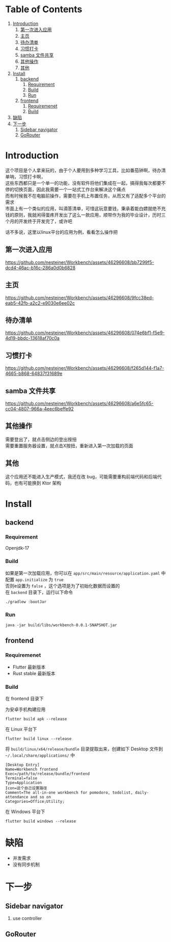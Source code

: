
# Table of Contents

1.  [Introduction](#org0ea099e)
    1.  [第一次进入应用](#org2082fae)
    2.  [主页](#org5bd64b0)
    3.  [待办清单](#org9fba1b3)
    4.  [习惯打卡](#org2491012)
    5.  [samba 文件共享](#org9cc1681)
    6.  [其他操作](#org80977ea)
    7.  [其他](#orgac5dc41)
2.  [Install](#orga4faf67)
    1.  [backend](#org3706cc7)
        1.  [Requirement](#orgc6cf288)
        2.  [Build](#orgb67ed95)
        3.  [Run](#org7de5987)
    2.  [frontend](#org9d6e969)
        1.  [Requiremenet](#orge4f277f)
        2.  [Build](#orgc1ef86d)
3.  [缺陷](#org88aa472)
4.  [下一步](#org5626776)
    1.  [Sidebar navigator](#org9e3be9d)
    2.  [GoRouter](#org7a8a7ad)



<a id="org0ea099e"></a>

# Introduction

这个项目是个人拿来玩的，由于个人要用到多种学习工具，比如番茄钟啊，待办清单呐，习惯打卡啊，  
这些东西都只是一个单一的功能，没有软件将他们集成在一起，搞得我每次都要不停的切换页面，因此我需要一个一站式工作台来解决这个痛点  
而有时候我不在电脑前操作，需要在手机上布置任务，从而又有了适配多个平台的需求  
市面上有一个类似的应用，叫滴答清单，可惜这玩意要钱，秉承着能白嫖就绝不充钱的原则，我就闲得蛋疼开发出了这么一款应用，顺带作为我的毕业设计，历时三个月的开发终于开发完了，或许吧  

话不多说，这里以linux平台的应用为例，看看怎么操作把  


<a id="org2082fae"></a>

## 第一次进入应用



https://github.com/nesteiner/Workbench/assets/46296608/bb7299f5-dcd4-46ac-b16c-286a0d0b6828



<a id="org5bd64b0"></a>

## 主页



https://github.com/nesteiner/Workbench/assets/46296608/9fcc38ed-eab5-42fb-a2c2-e9030e6ee02c




<a id="org9fba1b3"></a>

## 待办清单


https://github.com/nesteiner/Workbench/assets/46296608/074e6bf1-f5e9-4d19-bbdc-13618af70c0a



<a id="org2491012"></a>

## 习惯打卡


https://github.com/nesteiner/Workbench/assets/46296608/f265d144-f1a7-4665-b868-64837f31689e



<a id="org9cc1681"></a>

## samba 文件共享



https://github.com/nesteiner/Workbench/assets/46296608/a6e5fc65-cc04-4807-966a-4eec6beffe92





<a id="org80977ea"></a>

## 其他操作

需要登出了，就点击侧边的登出按扭  
需要重置服务器设置，就点击X按扭，重新进入第一次加载的页面  


<a id="orgac5dc41"></a>

## 其他

这个应用还不能进入生产模式，我还在改 bug，可能需要重构前端代码和后端代码，也有可能换到 Ktor 架构  


<a id="orga4faf67"></a>

# Install


<a id="org3706cc7"></a>

## backend


<a id="orgc6cf288"></a>

### Requirement

Openjdk-17  


<a id="orgb67ed95"></a>

### Build

如果是第一次加载应用，你可以在 `app/src/main/resource/application.yaml` 中配置 `app.initialize` 为 `true`  
否则e设置为 `false` ，这个选项是为了初始化数据而设置的  
在 `backend` 目录下，运行以下命令  

    ./gradlew :bootJar


<a id="org7de5987"></a>

### Run

    java -jar build/libs/workbench-0.0.1-SNAPSHOT.jar


<a id="org9d6e969"></a>

## frontend


<a id="orge4f277f"></a>

### Requiremenet

-   Flutter 最新版本
-   Rust stable 最新版本


<a id="orgc1ef86d"></a>

### Build

在 frontend 目录下  

为安卓手机构建应用  

    flutter build apk --release

在 Linux 平台下  

    flutter build linux --release

将 `build/linux/x64/release/bundle` 目录提取出来，创建如下 Desktop 文件到 `~/.local/share/applications/` 中  

    [Desktop Entry]
    Name=Workbench frontend
    Exec=/path/to/release/bundle/frontend
    Terminal=false
    Type=Application
    Icon=这个自己设置路径
    Comment=The all-in-one workbench for pomodoro, todolist, daily-attendance and so on
    Categories=Office;Utility;

在 Windows 平台下  

    flutter build windows --release


<a id="org88aa472"></a>

# 缺陷

-   并发需求
-   没有同步机制


<a id="org5626776"></a>

# 下一步


<a id="org9e3be9d"></a>

## Sidebar navigator

1.  use controller


<a id="org7a8a7ad"></a>

## GoRouter

